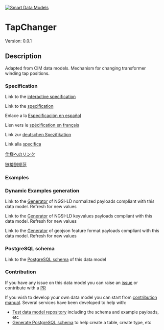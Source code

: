 [![Smart Data Models](https://smartdatamodels.org/wp-content/uploads/2022/01/SmartDataModels_logo.png "Logo")](https://smartdatamodels.org)
# TapChanger
Version: 0.0.1

## Description 

Adapted from CIM data models. Mechanism for changing transformer winding tap positions.
### Specification

Link to the [interactive specification](https://swagger.lab.fiware.org/?url=https://smart-data-models.github.io/dataModel.EnergyCIM/TapChanger/swagger.yaml)

Link to the [specification](https://github.com/smart-data-models/dataModel.EnergyCIM/blob/master/TapChanger/doc/spec.md)

Enlace a la [Especificación en español](https://github.com/smart-data-models/dataModel.EnergyCIM/blob/master/TapChanger/doc/spec_ES.md)

Lien vers le [spécification en français](https://github.com/smart-data-models/dataModel.EnergyCIM/blob/master/TapChanger/doc/spec_FR.md)

Link zur [deutschen Spezifikation](https://github.com/smart-data-models/dataModel.EnergyCIM/blob/master/TapChanger/doc/spec_DE.md)

Link alla [specifica](https://github.com/smart-data-models/dataModel.EnergyCIM/blob/master/TapChanger/doc/spec_IT.md)

[仕様へのリンク](https://github.com/smart-data-models/dataModel.EnergyCIM/blob/master/TapChanger/doc/spec_JA.md)

[链接到规范](https://github.com/smart-data-models/dataModel.EnergyCIM/blob/master/TapChanger/doc/spec_ZH.md)
### Examples
### Dynamic Examples generation

Link to the [Generator](https://smartdatamodels.org/extra/ngsi-ld_generator.php?schemaUrl=https://raw.githubusercontent.com/smart-data-models/dataModel.EnergyCIM/master/TapChanger/schema.json&email=info@smartdatamodels.org) of NGSI-LD normalized payloads compliant with this data model. Refresh for new values

Link to the [Generator](https://smartdatamodels.org/extra/ngsi-ld_generator_keyvalues.php?schemaUrl=https://raw.githubusercontent.com/smart-data-models/dataModel.EnergyCIM/master/TapChanger/schema.json&email=info@smartdatamodels.org) of NGSI-LD keyvalues payloads compliant with this data model. Refresh for new values

Link to the [Generator](https://smartdatamodels.org/extra/geojson_features_generator.php?schemaUrl=https://raw.githubusercontent.com/smart-data-models/dataModel.EnergyCIM/master/TapChanger/schema.json&email=info@smartdatamodels.org) of geojson feature format payloads compliant with this data model. Refresh for new values
### PostgreSQL schema

Link to the [PostgreSQL schema](https://smart-data-models.github.io/dataModel.EnergyCIM/TapChanger/schema.sql) of this data model
### Contribution

 If you have any issue on this data model you can raise an [issue](https://github.com/smart-data-models/dataModel.EnergyCIM/issues)  or contribute with a [PR](https://github.com/smart-data-models/dataModel.EnergyCIM/pulls)

 If you wish to develop your own data model you can start from [contribution manual](https://bit.ly/contribution_manual). Several services have been developed to help with: 
 - [Test data model repository](https://smartdatamodels.org/index.php/data-models-contribution-api/) including the schema and example payloads, etc
 - [Generate PostgreSQL schema](https://smartdatamodels.org/index.php/sql-service/) to help create a table, create type, etc